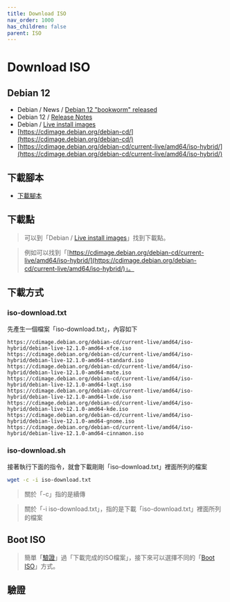 ```yaml
---
title: Download ISO
nav_order: 1000
has_children: false
parent: ISO
---
```



# Download ISO


## Debian 12

* Debian / News / [Debian 12 "bookworm" released](https://www.debian.org/News/2023/20230610)
* Debian 12 / [Release Notes](https://www.debian.org/releases/bookworm/releasenotes)
* Debian / [Live install images](https://www.debian.org/CD/live/)
* [https://cdimage.debian.org/debian-cd/](https://cdimage.debian.org/debian-cd/)
* [https://cdimage.debian.org/debian-cd/current-live/amd64/iso-hybrid/](https://cdimage.debian.org/debian-cd/current-live/amd64/iso-hybrid/)


## 下載腳本

* [下載腳本](https://github.com/samwhelp/debian-adjustment/blob/main/core/iso/boot-iso/boot-iso-by-grub/demo-boot-debian-12-iso/iso-download.sh)


## 下載點

> 可以到「Debian / [Live install images](https://www.debian.org/CD/live/)」找到下載點。

> 例如可以找到「[https://cdimage.debian.org/debian-cd/current-live/amd64/iso-hybrid/](https://cdimage.debian.org/debian-cd/current-live/amd64/iso-hybrid/)」。





## 下載方式

### iso-download.txt

先產生一個檔案「iso-download.txt」，內容如下

```
https://cdimage.debian.org/debian-cd/current-live/amd64/iso-hybrid/debian-live-12.1.0-amd64-xfce.iso
https://cdimage.debian.org/debian-cd/current-live/amd64/iso-hybrid/debian-live-12.1.0-amd64-standard.iso
https://cdimage.debian.org/debian-cd/current-live/amd64/iso-hybrid/debian-live-12.1.0-amd64-mate.iso
https://cdimage.debian.org/debian-cd/current-live/amd64/iso-hybrid/debian-live-12.1.0-amd64-lxqt.iso
https://cdimage.debian.org/debian-cd/current-live/amd64/iso-hybrid/debian-live-12.1.0-amd64-lxde.iso
https://cdimage.debian.org/debian-cd/current-live/amd64/iso-hybrid/debian-live-12.1.0-amd64-kde.iso
https://cdimage.debian.org/debian-cd/current-live/amd64/iso-hybrid/debian-live-12.1.0-amd64-gnome.iso
https://cdimage.debian.org/debian-cd/current-live/amd64/iso-hybrid/debian-live-12.1.0-amd64-cinnamon.iso
```

### iso-download.sh

接著執行下面的指令，就會下載剛剛「iso-download.txt」裡面所列的檔案

``` sh
wget -c -i iso-download.txt
```

> 關於「-c」指的是續傳

> 關於「-i iso-download.txt」，指的是下載「iso-download.txt」裡面所列的檔案


## Boot ISO

> 簡單「[驗證](#驗證)」過「下載完成的ISO檔案」，接下來可以選擇不同的「[Boot ISO](https://samwhelp.github.io/note-about-debian/read/core/iso/boot-iso.html)」方式。



## 驗證
